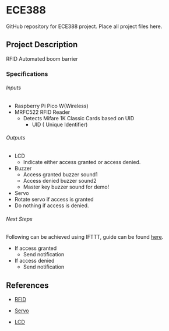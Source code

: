 # ECE388
GitHub repository for ECE388 project. Place all project files here.



## Project Description
RFID Automated boom barrier <br/>
### Specifications

###### Inputs <br/>
- Raspberry Pi Pico W(Wireless)
- MRFC522 RFID Reader
  - Detects Mifare 1K Classic Cards based on UID
    - UID ( Unique Identifier)

###### Outputs <br/>

- LCD 
  - Indicate either access granted or access denied.
- Buzzer
  - Access granted buzzer sound1
  - Access denied buzzer sound2
  - Master key buzzer sound for demo!
 - Servo
  - Rotate servo if access is granted
  - Do nothing if access is denied.
  
  ###### Next Steps <br/>
  Following can be achieved using IFTTT, guide can be found [here](https://www.tomshardware.com/how-to/connect-raspberry-pi-pico-w-to-twitter-via-ifttt).
  - If access granted
    - Send notification
  - If access denied
    - Send notification
    
  


## References <br/>
- [RFID](https://microcontrollerslab.com/raspberry-pi-pico-rfid-rc522-micropython/)

- [Servo](https://microcontrollerslab.com/servo-motor-raspberry-pi-pico-micropython/)

- [LCD](https://www.tomshardware.com/how-to/lcd-display-raspberry-pi-pico)
